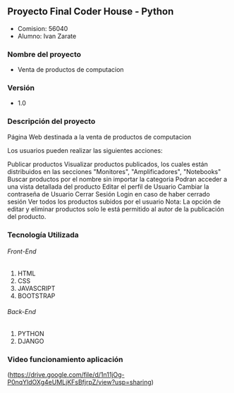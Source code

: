 ## Proyecto Final Coder House - Python
-  Comision: 56040
- Alumno: Ivan Zarate

### Nombre del proyecto

- Venta de productos de computacion

### Versión 

- 1.0

### Descripción del proyecto

Página Web destinada a la venta de productos de computacion

Los usuarios pueden realizar las siguientes acciones:

Publicar productos
Visualizar productos publicados, los cuales están distribuidos en las secciones "Monitores", "Amplificadores", "Notebooks"
Buscar productos por el nombre sin importar la categoria
Podran acceder a una vista detallada del producto
Editar el perfil de Usuario
Cambiar la contraseña de Usuario
Cerrar Sesión
Login en caso de haber cerrado sesión
Ver todos los productos subidos por el usuario
Nota: La opción de editar y eliminar productos solo le está permitido al autor de la publicación del producto.

### Tecnología Utilizada

###### Front-End
1. HTML
2. CSS
3. JAVASCRIPT
4. BOOTSTRAP

###### Back-End

1. PYTHON
2. DJANGO

### Video funcionamiento aplicación

(https://drive.google.com/file/d/1n11jOg-P0nqYldOXg4eUMLjKFsBfjrpZ/view?usp=sharing)